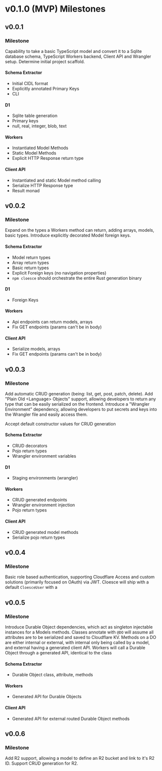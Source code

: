 # v0.1.0 (MVP) Milestones

## v0.0.1

### Milestone

Capability to take a basic TypeScript model and convert it to a Sqlite database schema, TypeScript Workers backend, Client API and Wrangler setup. Determine initial project scaffold.

#### Schema Extractor

- Initial CIDL format
- Explicitly annotated Primary Keys
- CLI

#### D1

- Sqlite table generation
- Primary keys
- null, real, integer, blob, text

#### Workers

- Instantiated Model Methods
- Static Model Methods
- Explicit HTTP Response return type

#### Client API

- Instantiated and static Model method calling
- Serialize HTTP Response type
- Result monad

## v0.0.2

### Milestone

Expand on the types a Workers method can return, adding arrays, models, basic types. Introduce explicitly decorated Model foreign keys.

#### Schema Extractor

- Model return types
- Array return types
- Basic return types
- Explicit Foreign keys (no navigation properties)
- `npm cloesce` should orchestrate the entire Rust generation binary

#### D1

- Foreign Keys

#### Workers

- Api endpoints can return models, arrays
- Fix GET endpoints (params can't be in body)

#### Client API

- Serialize models, arrays
- Fix GET endpoints (params can't be in body)

## v0.0.3

### Milestone

Add automatic CRUD generation (being: list, get, post, patch, delete). Add "Plain Old \<Language\> Objects" support, allowing developers to return any type that can be easily serialized on the frontend. Introduce a "Wrangler Environment" dependency, allowing developers to put secrets and keys into the Wrangler file and easily access them.

Accept default constructor values for CRUD generation

#### Schema Extractor

- CRUD decorators
- Pojo return types
- Wrangler environment variables

#### D1

- Staging environments (wrangler)

#### Workers

- CRUD generated endpoints
- Wrangler environment injection
- Pojo return types

#### Client API

- CRUD generated model methods
- Serialize pojo return types

## v0.0.4

### Milestone

Basic role based authentication, supporting Cloudflare Access and custom solutions (primarily focused on OAuth) via JWT. Cloesce will ship with a default `CloesceUser` with a

## v0.0.5

### Milestone

Introduce Durable Object dependencies, which act as singleton injectable instances for a Models methods. Classes annotate with `@DO` will assume all attributes are to be serialized and saved to Cloudflare KV. Methods on a DO are either internal or external, with internal only being called by a model, and external having a generated client API. Workers will call a Durable Object through a generated API, identical to the class

#### Schema Extractor

- Durable Object class, attribute, methods

#### Workers

- Generated API for Durable Objects

#### Client API

- Generated API for external routed Durable Object methods

## v0.0.6

### Milestone

Add R2 support, allowing a model to define an R2 bucket and link to it's R2 ID. Support CRUD generation for R2.
